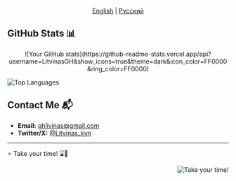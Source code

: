 <!-- Language Switch -->

<p align="center">
  <a href="https://github.com/litvinasGH/litvinasGH/blob/main/README.md">English</a> | 
  <a href="https://github.com/litvinasGH/litvinasGH/blob/main/README_RUS.md">Русский</a>
</p>

<div id="en">

## GitHub Stats 📊

<p align = "center">
![Your GitHub stats](https://github-readme-stats.vercel.app/api?username=LitvinasGH&show_icons=true&theme=dark&icon_color=FF0000&ring_color=FF0000)

![Top Languages](https://github-readme-stats.vercel.app/api/top-langs/?username=litvinasGH&layout=compact&theme=dark&hide_title=true)
</p>

## Contact Me 📬

- **Email:** [ghlivinas@gmail.com](mailto:ghlivinas@gmail.com)
- **Twitter/X:** [@Litvinas_kyn](https://twitter.com/Litvinas_kyn)

---

⭐️ Take your time! ⌛️🎩

</div>

<p align="right">
<img src = "gif/takeyourtime.gif" alt = "Take your time!">
</p>



